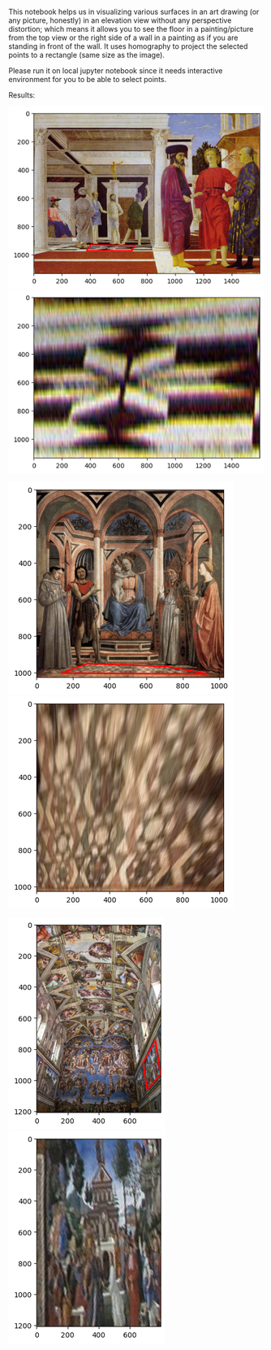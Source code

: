 This notebook helps us in visualizing various surfaces in an art drawing (or any picture, honestly) in an elevation view without any perspective distortion; which means it allows you to see the floor in a painting/picture from the top view or the right side of a wall in a painting as if you are standing in front of the wall. It uses homography to project the selected points to a rectangle (same size as the image).

Please run it on local jupyter notebook since it needs interactive environment for you to be able to select points.

Results:

![Pierro Della's painting selected area](readme_images/image.png?)
![Top view of the floor in Pierro Della's painting](readme_images/image-1.png?)

![Domenico Veneziano's painting selected area](readme_images/image-2.png)
![Top view of the floor in Domenico Veneziano's painting](readme_images/image-3.png)

![Sistine Chapel](readme_images/image-4.png)
![Elevated view of the right side wall](readme_images/image-5.png)